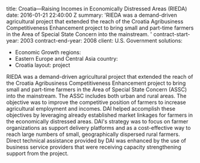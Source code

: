 
title: Croatia—Raising Incomes in Economically Distressed Areas (RIEDA)
date: 2016-01-21 22:40:00 Z
summary: 'RIEDA was a demand-driven agricultural project that extended the reach of
  the Croatia Agribusiness Competitiveness Enhancement project to bring small and
  part-time farmers in the Area of Special State Concern into the mainstream. '
contract-start-year: 2003
contract-end-year: 2008
client: U.S. Government
solutions:
- Economic Growth
regions:
- Eastern Europe and Central Asia
country:
- Croatia
layout: project


RIEDA was a demand-driven agricultural project that extended the reach of the Croatia Agribusiness Competitiveness Enhancement project to bring small and part-time farmers in the Area of Special State Concern (ASSC) into the mainstream. The ASSC includes both urban and rural areas. The objective was to improve the competitive position of farmers to increase agricultural employment and incomes. DAI helped accomplish these objectives by leveraging already established market linkages for farmers in the economically distressed areas. DAI's strategy was to focus on farmer organizations as support delivery platforms and as a cost-effective way to reach large numbers of small, geographically dispersed rural farmers. Direct technical assistance provided by DAI was enhanced by the use of business service providers that were receiving capacity strengthening support from the project.

